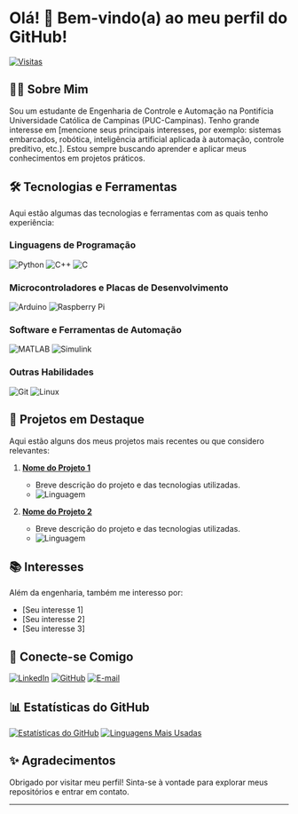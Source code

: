 # Olá! 👋 Bem-vindo(a) ao meu perfil do GitHub!

[![Visitas](https://komarev.com/ghpvc/?username=SEU_NOME_DE_USUARIO&label=Visualizações&color=0e75b6&style=flat)](https://github.com/Nogzzin)

## 🧑‍🎓 Sobre Mim

Sou um estudante de Engenharia de Controle e Automação na Pontifícia Universidade Católica de Campinas (PUC-Campinas). Tenho grande interesse em [mencione seus principais interesses, por exemplo: sistemas embarcados, robótica, inteligência artificial aplicada à automação, controle preditivo, etc.]. Estou sempre buscando aprender e aplicar meus conhecimentos em projetos práticos.

## 🛠️ Tecnologias e Ferramentas

Aqui estão algumas das tecnologias e ferramentas com as quais tenho experiência:

### Linguagens de Programação
![Python](https://img.shields.io/badge/Python-3776AB?style=for-the-badge&logo=python&logoColor=white)
![C++](https://img.shields.io/badge/C%2B%2B-00599C?style=for-the-badge&logo=c%2B%2B&logoColor=white)
![C](https://img.shields.io/badge/C-A8B9CC?style=for-the-badge&logo=c&logoColor=white)
### Microcontroladores e Placas de Desenvolvimento
![Arduino](https://img.shields.io/badge/Arduino-00979D?style=for-the-badge&logo=arduino15&logoColor=white)
![Raspberry Pi](https://img.shields.io/badge/Raspberry%20Pi-C62828?style=for-the-badge&logo=raspberry-pi&logoColor=white)
### Software e Ferramentas de Automação
![MATLAB](https://img.shields.io/badge/MATLAB-0077BE?style=for-the-badge&logo=matlab&logoColor=white)
![Simulink](https://img.shields.io/badge/Simulink-F0F0F0?style=for-the-badge&logo=mathworks&logoColor=0077BE)
### Outras Habilidades
![Git](https://img.shields.io/badge/Git-F05032?style=for-the-badge&logo=git&logoColor=white)
![Linux](https://img.shields.io/badge/Linux-FCC624?style=for-the-badge&logo=linux&logoColor=black)
## 🔭 Projetos em Destaque

Aqui estão alguns dos meus projetos mais recentes ou que considero relevantes:

1.  **[Nome do Projeto 1](LINK_DO_PROJETO_1)**
    -   Breve descrição do projeto e das tecnologias utilizadas.
    -   ![Linguagem](https://img.shields.io/badge/LINGUAGEM-COR?style=for-the-badge)

2.  **[Nome do Projeto 2](LINK_DO_PROJETO_2)**
    -   Breve descrição do projeto e das tecnologias utilizadas.
    -   ![Linguagem](https://img.shields.io/badge/LINGUAGEM-COR?style=for-the-badge)

## 📚 Interesses

Além da engenharia, também me interesso por:

-   [Seu interesse 1]
-   [Seu interesse 2]
-   [Seu interesse 3]

## 🤝 Conecte-se Comigo

[![LinkedIn](https://img.shields.io/badge/LinkedIn-0077B5?style=for-the-badge&logo=linkedin&logoColor=white)](SEU_LINKEDIN)
[![GitHub](https://img.shields.io/badge/GitHub-100000?style=for-the-badge&logo=github&logoColor=white)](https://github.com/Nogzzin)
[![E-mail](https://img.shields.io/badge/Email-EA4335?style=for-the-badge&logo=gmail&logoColor=white)](mailto:SEU_EMAIL)
## 📊 Estatísticas do GitHub

[![Estatísticas do GitHub](https://github-readme-stats.vercel.app/api?username=Nogzzin&show_icons=true&theme=radical)](https://github.com/anuraghazra/github-readme-stats)
[![Linguagens Mais Usadas](https://github-readme-stats.vercel.app/api/top-langs/?username=Nogzzin&layout=compact&theme=radical)](https://github.com/anuraghazra/github-readme-stats)

## ✨ Agradecimentos

Obrigado por visitar meu perfil! Sinta-se à vontade para explorar meus repositórios e entrar em contato.

---
